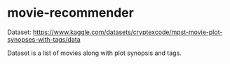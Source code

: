 # movie-recommender

Dataset: https://www.kaggle.com/datasets/cryptexcode/mpst-movie-plot-synopses-with-tags/data

Dataset is a list of movies along with plot synopsis and tags.